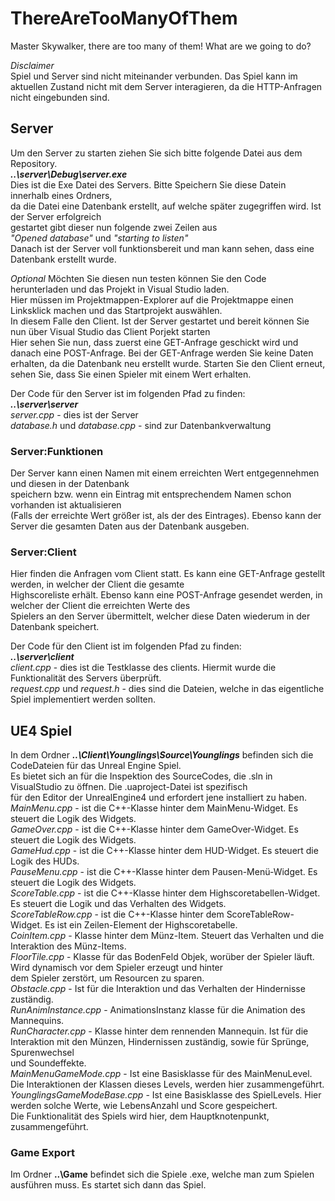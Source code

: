 # ThereAreTooManyOfThem
 Master Skywalker, there are too many of them! What are we going to do?

_Disclaimer_<br />
Spiel und Server sind nicht miteinander verbunden. Das Spiel kann im aktuellen Zustand nicht mit
dem Server interagieren, da die HTTP-Anfragen nicht eingebunden sind.

## Server
Um den Server zu starten ziehen Sie sich bitte folgende Datei aus dem Repository.<br />
*__..\server\Debug\server.exe__*<br />
Dies ist die Exe Datei des Servers. Bitte Speichern Sie diese Datein innerhalb eines Ordners,<br />
da die Datei eine Datenbank erstellt, auf welche später zugegriffen wird. Ist der Server erfolgreich <br />
gestartet gibt dieser nun folgende zwei Zeilen aus<br />
_"Opened database"_ und _"starting to listen"_<br />
Danach ist der Server voll funktionsbereit und man kann sehen, dass eine Datenbank erstellt wurde.<br />

_Optional_
Möchten Sie diesen nun testen können Sie den Code herunterladen und das Projekt in Visual Studio laden.<br />
Hier müssen im Projektmappen-Explorer auf die Projektmappe einen Linksklick machen und das Startprojekt auswählen.<br />
In diesem Falle den Client. Ist der Server gestartet und bereit können Sie nun über Visual Studio das Client Porjekt starten<br />
Hier sehen Sie nun, dass zuerst eine GET-Anfrage geschickt wird und danach eine POST-Anfrage. Bei der GET-Anfrage werden Sie keine Daten<br />
erhalten, da die Datenbank neu erstellt wurde. Starten Sie den Client erneut, sehen Sie, dass Sie einen Spieler mit einem Wert erhalten.

Der Code für den Server ist im folgenden Pfad zu finden:<br />
*__..\server\server__*<br />
*server.cpp* - dies ist der Server<br />
*database.h* und *database.cpp* - sind zur Datenbankverwaltung<br />


### Server:Funktionen
Der Server kann einen Namen mit einem erreichten Wert entgegennehmen und diesen in der Datenbank<br />
speichern bzw. wenn ein Eintrag mit entsprechendem Namen schon vorhanden ist aktualisieren <br />
(Falls der erreichte Wert größer ist, als der des Eintrages). Ebenso kann der Server die gesamten Daten aus der Datenbank ausgeben.<br />


### Server:Client
Hier finden die Anfragen vom Client statt. Es kann eine GET-Anfrage gestellt werden, in welcher der Client die gesamte<br />
Highscoreliste erhält. Ebenso kann eine POST-Anfrage gesendet werden, in welcher der Client die erreichten Werte des<br />
Spielers an den Server übermittelt, welcher diese Daten wiederum in der Datenbank speichert.<br />

Der Code für den Client ist im folgenden Pfad zu finden:<br />
*__..\server\client__*<br />
*client.cpp* - dies ist die Testklasse des clients. Hiermit wurde die Funktionalität des Servers überprüft.<br />
*request.cpp* und *request.h* - dies sind die Dateien, welche in das eigentliche Spiel implementiert werden sollten.<br />


## UE4 Spiel
In dem Ordner *__..\Client\Younglings\Source\Younglings__* befinden sich die CodeDateien für das Unreal Engine Spiel.<br/>
Es bietet sich an für die Inspektion des SourceCodes, die .sln in VisualStudio zu öffnen. Die .uaproject-Datei ist spezifisch<br/>
für den Editor der UnrealEngine4 und erfordert jene installiert zu haben.<br/>
*MainMenu.cpp* - ist die C++-Klasse hinter dem MainMenu-Widget. Es steuert die Logik des Widgets.<br/>
*GameOver.cpp* - ist die C++-Klasse hinter dem GameOver-Widget. Es steuert die Logik des Widgets.<br/>
*GameHud.cpp* - ist die C++-Klasse hinter dem HUD-Widget. Es steuert die Logik des HUDs.<br/>
*PauseMenu.cpp* - ist die C++-Klasse hinter dem Pausen-Menü-Widget. Es steuert die Logik des Widgets.<br/>
*ScoreTable.cpp* - ist die C++-Klasse hinter dem Highscoretabellen-Widget. Es steuert die Logik und das Verhalten des Widgets.<br/>
*ScoreTableRow.cpp* - ist die C++-Klasse hinter dem ScoreTableRow-Widget. Es ist ein Zeilen-Element der Highscoretabelle.<br/>
*CoinItem.cpp* - Klasse hinter dem Münz-Item. Steuert das Verhalten und die Interaktion des Münz-Items.</br>
*FloorTile.cpp* - Klasse für das BodenFeld Objek, worüber der Spieler läuft. Wird dynamisch vor dem Spieler erzeugt und hinter</br>
dem Spieler zerstört, um Resourcen zu sparen.<br/>
*Obstacle.cpp* - Ist für die Interaktion und das Verhalten der Hindernisse zuständig.<br/>
*RunAnimInstance.cpp* - AnimationsInstanz klasse für die Animation des Mannequins.<br/>
*RunCharacter.cpp* - Klasse hinter dem rennenden Mannequin. Ist für die Interaktion mit den Münzen, Hindernissen zuständig, sowie für Sprünge, Spurenwechsel<br/>
und Soundeffekte.<br/>
*MainMenuGameMode.cpp* - Ist eine Basisklasse für des MainMenuLevel. Die Interaktionen der Klassen dieses Levels, werden hier zusammengeführt.<br/>
*YounglingsGameModeBase.cpp* - Ist eine Basisklasse des SpielLevels. Hier werden solche Werte, wie LebensAnzahl und Score gespeichert.<br/>
Die Funktionalität des Spiels wird hier, dem Hauptknotenpunkt, zusammengeführt.

### Game Export 
Im Ordner __..\Game__ befindet sich die Spiele .exe, welche man zum Spielen ausführen muss. Es startet sich dann das Spiel.

